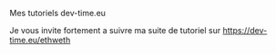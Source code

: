 Mes tutoriels dev-time.eu

Je vous invite fortement a suivre ma suite de tutoriel sur https://dev-time.eu/ethweth
